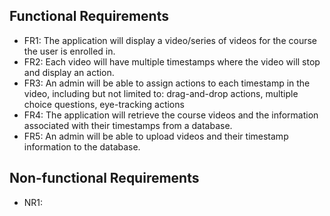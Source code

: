 ## Functional Requirements
- FR1: The application will display a video/series of videos for the course the user is enrolled in.  
- FR2: Each video will have multiple timestamps where the video will stop and display an action.
- FR3: An admin will be able to assign actions to each timestamp in the video, including but not limited to: 
  drag-and-drop actions, multiple choice questions, eye-tracking actions
- FR4: The application will retrieve the course videos and the information associated with their timestamps from a 
  database.
- FR5: An admin will be able to upload videos and their timestamp information to the database.  

## Non-functional Requirements 
- NR1: 